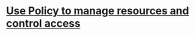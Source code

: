 # [Use Policy to manage resources and control access]( https://azure.microsoft.com/en-us/documentation/articles/resource-manager-policy/)
